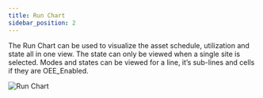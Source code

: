 ```yaml
---
title: Run Chart
sidebar_position: 2
---
```


The Run Chart can be used to visualize the asset schedule, utilization and state all in one view. The state can only be viewed when a single site is selected. Modes and states can be viewed for a line, it’s sub-lines and cells if they are OEE_Enabled.

![Run Chart](/img/run-chart-1.png)

